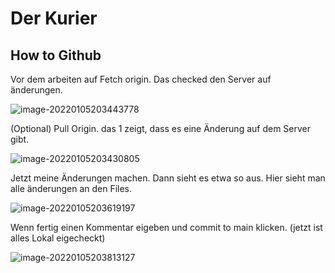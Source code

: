 # Der Kurier

## How to Github

Vor dem arbeiten auf Fetch origin. Das checked den Server auf änderungen.

![image-20220105203443778](C:\Users\Remo\AppData\Roaming\Typora\typora-user-images\image-20220105203443778.png)

(Optional) Pull Origin. das 1 zeigt, dass es eine Änderung auf dem Server gibt.

![image-20220105203430805](C:\Users\Remo\AppData\Roaming\Typora\typora-user-images\image-20220105203430805.png)

Jetzt meine Änderungen machen. Dann sieht es etwa so aus. Hier sieht man alle änderungen an den Files.

![image-20220105203619197](C:\Users\Remo\AppData\Roaming\Typora\typora-user-images\image-20220105203619197.png)

Wenn fertig einen Kommentar eigeben und commit to main klicken. (jetzt ist alles Lokal eigecheckt)

![image-20220105203813127](C:\Users\Remo\AppData\Roaming\Typora\typora-user-images\image-20220105203813127.png)

